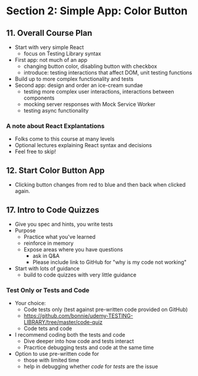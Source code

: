# Section 2: Simple App: Color Button

## 11. Overall Course Plan

- Start with very simple React
  - focus on Testing Library syntax
- First app: not much of an app
  - changing button color, disabling button with checkbox
  - introduce: testing interactions that affect DOM, unit testing functions
- Build up to more complex functionality and tests
- Second app: design and order an ice-cream sundae
  - testing more complex user interactions, interactions between components
  - mocking server responses with Mock Service Worker
  - testing async functionality

### A note about React Explantations

- Folks come to this course at many levels
- Optional lectures explaining React syntax and decisions
- Feel free to skip!

## 12. Start Color Button App

- Clicking button changes from red to blue and then back when clicked again.

## 17. Intro to Code Quizzes

- Give you spec and hints, you write tests
- Purpose
  - Practice what you've learned
  - reinforce in memory
  - Expose areas where you have questions
    - ask in Q&A
    - Please include link to GitHub for "why is my code not working"
- Start with lots of guidance
  - build to code quizzes with very little guidance

### Test Only or Tests and Code

- Your choice:
  - Code tests only (test against pre-written code provided on GitHub)
  - https://github.com/bonnie/udemy-TESTING-LIBRARY/tree/master/code-quiz
  - Code tets and code
- I recommend coding both the tests and code
  - Dive deeper into how code and tests interact
  - Pracrtice debugging tests and code at the same time
- Option to use pre-written code for
  - those with limited time
  - help in debugging whether *code* for *tests* are the issue

